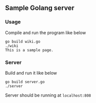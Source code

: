 ## Sample Golang server

### Usage

Compile and run the program like below

```
go build wiki.go
./wiki
This is a sample page.
```

### Server

Build and run it like below

```
go build server.go
./server
```

Server should be running at `localhost:808`
